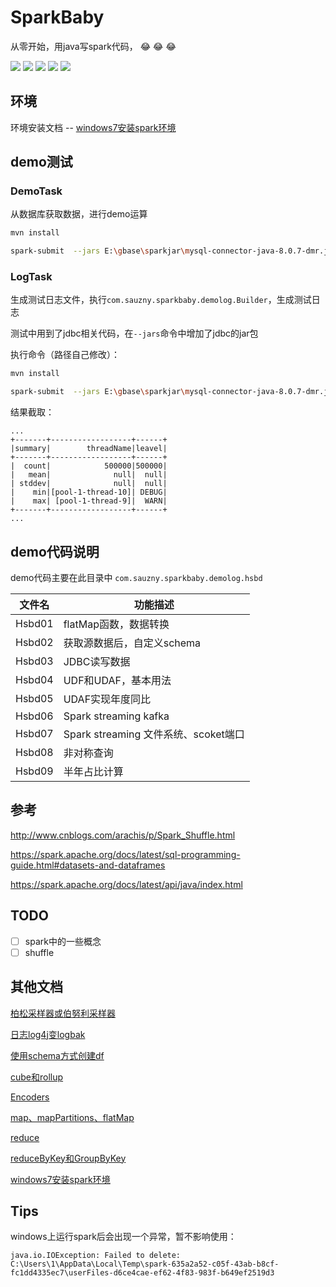 # SparkBaby

从零开始，用java写spark代码， :joy:  :joy:  :joy:

![](https://img.shields.io/badge/windows-7-red.svg)  ![](https://img.shields.io/badge/jdk-1.8-blue.svg)  ![](https://img.shields.io/badge/hadoop-2.8.1-brightgreen.svg)  ![](https://img.shields.io/badge/scala-2.11.8-green.svg)  ![](https://img.shields.io/badge/spark-2.2.0.bin.hadoop2.7-orange.svg)

## 环境

环境安装文档 -- [windows7安装spark环境](ext/windows7安装spark环境.md)

## demo测试

### DemoTask

从数据库获取数据，进行demo运算

``` sh
mvn install

spark-submit  --jars E:\gbase\sparkjar\mysql-connector-java-8.0.7-dmr.jar --class com.sauzny.sparkbaby.DemoTask --master local E:\code\github\sauzny\sparkbaby\target\sparkbaby-0.0.1-SNAPSHOT.jar
```

### LogTask

生成测试日志文件，执行`com.sauzny.sparkbaby.demolog.Builder`，生成测试日志

测试中用到了jdbc相关代码，在`--jars`命令中增加了jdbc的jar包

执行命令（路径自己修改）：

``` sh
mvn install

spark-submit  --jars E:\gbase\sparkjar\mysql-connector-java-8.0.7-dmr.jar --class com.sauzny.sparkbaby.LogTask --master local E:\code\github\sauzny\sparkbaby\target\sparkbaby-0.0.1-SNAPSHOT.jar E:\data\log\sparkbaby\demo.2017-09-20.0.log
```

结果截取：
```
...
+-------+------------------+------+
|summary|        threadName|leavel|
+-------+------------------+------+
|  count|            500000|500000|
|   mean|              null|  null|
| stddev|              null|  null|
|    min|[pool-1-thread-10]| DEBUG|
|    max| [pool-1-thread-9]|  WARN|
+-------+------------------+------+
...
```

## demo代码说明

demo代码主要在此目录中 `com.sauzny.sparkbaby.demolog.hsbd`

| 文件名 | 功能描述 |
|--------|--------|
| Hsbd01 | flatMap函数，数据转换 |
| Hsbd02 | 获取源数据后，自定义schema |
| Hsbd03 | JDBC读写数据 |
| Hsbd04 | UDF和UDAF，基本用法 |
| Hsbd05 | UDAF实现年度同比 |
| Hsbd06 | Spark streaming kafka |
| Hsbd07 | Spark streaming 文件系统、scoket端口 |
| Hsbd08 | 非对称查询 |
| Hsbd09 | 半年占比计算 |

## 参考

http://www.cnblogs.com/arachis/p/Spark_Shuffle.html

https://spark.apache.org/docs/latest/sql-programming-guide.html#datasets-and-dataframes

https://spark.apache.org/docs/latest/api/java/index.html

## TODO

- [ ] spark中的一些概念
- [ ] shuffle

## 其他文档

[柏松采样器或伯努利采样器](ext/柏松采样器或伯努利采样器.md)

[日志log4j变logbak](ext/日志log4j变logbak.md)

[使用schema方式创建df](ext/使用schema方式创建df.md)

[cube和rollup](ext/cube和rollup.md)

[Encoders](ext/Encoders.md)

[map、mapPartitions、flatMap](ext/map、mapPartitions、flatMap.md)

[reduce](ext/reduce.md)

[reduceByKey和GroupByKey](ext/reduceByKey和GroupByKey.md)

[windows7安装spark环境](ext/windows7安装spark环境.md)

## Tips

windows上运行spark后会出现一个异常，暂不影响使用：

```
java.io.IOException: Failed to delete: C:\Users\1\AppData\Local\Temp\spark-635a2a52-c05f-43ab-b8cf-fc1dd4335ec7\userFiles-d6ce4cae-ef62-4f83-983f-b649ef2519d3
```